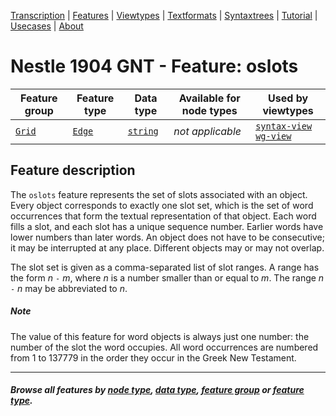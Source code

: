 <a name="start"></a>
<div class="hidden-content">
<a href="../transcription.md">Transcription</a> | <a href="README.md#start">Features</a> | <a href="../viewtypes.md#start">Viewtypes</a> | <a href="../textformats.md#start">Textformats</a> |  <a href="../syntaxtrees.md#start">Syntaxtrees</a> | <a href="../../tutorial/README.md#start">Tutorial</a> | <a href="../usecases/README.md#start">Usecases</a> | <a href="../about.md#start">About</a>
</div>

# Nestle 1904 GNT - Feature: oslots

Feature group | Feature type |  Data type | Available for node types | Used by viewtypes
---  | --- | --- | --- | ---
[`Grid`](featuresbygroup.md#grid-features) | [`Edge`](featuresbyfeaturetype.md#edge-features) | [`string`](featuresbydatatype.md#string-datatype)  | *not applicable* |  [`syntax-view`](../syntax-view.md#start) [`wg-view`](../wg-view.md#start)


## Feature description 

The `oslots` feature represents the set of slots associated with an object. Every object corresponds to exactly one slot set, which is the set of word occurrences that form the textual representation of that object. Each word fills a slot, and each slot has a unique sequence number. Earlier words have lower numbers than later words. An object does not have to be consecutive; it may be interrupted at any place. Different objects may or may not overlap.

The slot set is given as a comma-separated list of slot ranges. A range has the form *n* `-` *m*, where *n* is a number smaller than or equal to *m*. The range *n* `-` *n* may be abbreviated to *n*.

##### Note
The value of this feature for word objects is always just one number: the number of the slot the word occupies. All word occurrences are numbered from 1 to 137779 in the order they occur in the Greek New Testament.

---
##### *Browse all features by [node type](featuresbynodetype.md#start), [data type](featuresbydatatype.md#start), [feature group](featuresbygroup.md#start) or [feature type](featuresbyfeaturetype.md#start).*

